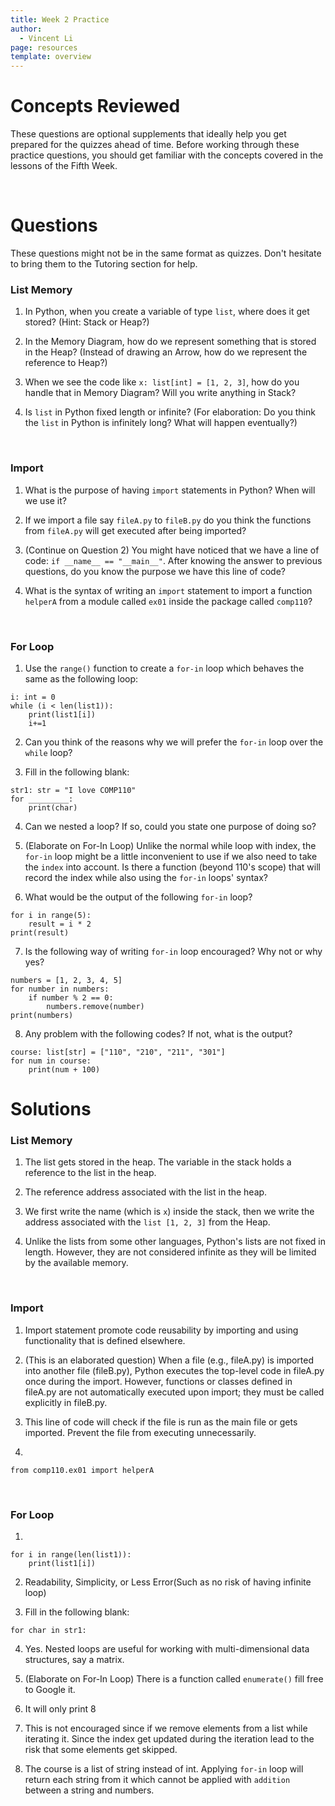 ```yaml
---
title: Week 2 Practice
author:
  - Vincent Li
page: resources
template: overview
---
```


# Concepts Reviewed

These questions are optional supplements that ideally help you get prepared for the quizzes ahead of time. Before working through these practice questions, you should get familiar with the concepts covered in the lessons of the Fifth Week.

<br>

# Questions
These questions might not be in the same format as quizzes. Don't hesitate to bring them to the Tutoring section for help.

### List Memory
1. In Python, when you create a variable of type `list`, where does it get stored? (Hint: Stack or Heap?)

2. In the Memory Diagram, how do we represent something that is stored in the Heap? (Instead of drawing an Arrow, how do we represent the reference to Heap?)

3. When we see the code like `x: list[int] = [1, 2, 3]`, how do you handle that in Memory Diagram? Will you write anything in Stack? 

4. Is `list` in Python fixed length or infinite? (For elaboration: Do you think the `list` in Python is infinitely long? What will happen eventually?)

<br>

### Import
1. What is the purpose of having `import` statements in Python? When will we use it?

2. If we import a file say `fileA.py` to `fileB.py` do you think the functions from `fileA.py` will get executed after being imported?

3. (Continue on Question 2) You might have noticed that we have a line of code: `if __name__ == "__main__"`. After knowing the answer to previous questions, do you know the purpose we have this line of code?

4. What is the syntax of writing an `import` statement to import a function `helperA` from a module called `ex01` inside the package called `comp110`?

<br>

### For Loop
1. Use the `range()` function to create a `for-in` loop which behaves the same as the following loop:
~~~
i: int = 0
while (i < len(list1)):
    print(list1[i])
    i+=1
~~~

2. Can you think of the reasons why we will prefer the `for-in` loop over the `while` loop?

3. Fill in the following blank:
~~~
str1: str = "I love COMP110"
for _________:
    print(char)
~~~

4. Can we nested a loop? If so, could you state one purpose of doing so?

5. (Elaborate on For-In Loop) Unlike the normal while loop with index, the `for-in` loop might be a little inconvenient to use if we also need to take the `index` into account. Is there a function (beyond 110's scope) that will record the index while also using the `for-in` loops' syntax?

6. What would be the output of the following `for-in` loop?
~~~
for i in range(5):
    result = i * 2
print(result)
~~~

7. Is the following way of writing `for-in` loop encouraged? Why not or why yes?
~~~
numbers = [1, 2, 3, 4, 5]
for number in numbers:
    if number % 2 == 0:
        numbers.remove(number)
print(numbers)
~~~

8. Any problem with the following codes? If not, what is the output?
~~~
course: list[str] = ["110", "210", "211", "301"]
for num in course:
    print(num + 100)
~~~

# Solutions

### List Memory
1. The list gets stored in the heap. The variable in the stack holds a reference to the list in the heap.

2. The reference address associated with the list in the heap.

3. We first write the name (which is `x`) inside the stack, then we write the address associated with the `list [1, 2, 3]` from the Heap.

4. Unlike the lists from some other languages, Python's lists are not fixed in length. However, they are not considered infinite as they will be limited by the available memory. 

<br>

### Import
1. Import statement promote code reusability by importing and using functionality that is defined elsewhere.

2. (This is an elaborated question) When a file (e.g., fileA.py) is imported into another file (fileB.py), Python executes the top-level code in fileA.py once during the import. However, functions or classes defined in fileA.py are not automatically executed upon import; they must be called explicitly in fileB.py.

3. This line of code will check if the file is run as the main file or gets imported. Prevent the file from executing unnecessarily.

4. 
~~~
from comp110.ex01 import helperA
~~~

<br>

### For Loop
1. 
~~~
for i in range(len(list1)):
    print(list1[i])
~~~

2. Readability, Simplicity, or Less Error(Such as no risk of having infinite loop)

3. Fill in the following blank:
~~~
for char in str1:
~~~

4. Yes. Nested loops are useful for working with multi-dimensional data structures, say a matrix.

5. (Elaborate on For-In Loop) There is a function called `enumerate()` fill free to Google it. 

6. It will only print 8

7. This is not encouraged since if we remove elements from a list while iterating it. Since the index get updated during the iteration lead to the risk that some elements get skipped. 

8. The course is a list of string instead of int. Applying `for-in` loop will return each string from it which cannot be applied with `addition` between a string and numbers.